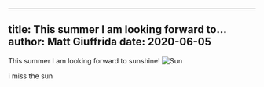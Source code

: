 ___
title: This summer I am looking forward to...
author: Matt Giuffrida
date: 2020-06-05
---

This summer I am looking forward to sunshine!
![Sun](https://www.google.com/imgres?imgurl=https%3A%2F%2Fcdn.the-scientist.com%2Fassets%2FarticleNo%2F64395%2FaImg%2F27146%2Fcould-a-dose-of-sunshine-make-you-smarter--l.jpg&imgrefurl=https%3A%2F%2Fwww.the-scientist.com%2Fdaily-news%2Fcould-a-dose-of-sunshine-make-you-smarter-64395&tbnid=XAeFhNciKRgmuM&vet=12ahUKEwj-j-eG8erpAhXBBN8KHU_YDrUQMygAegUIARDbAQ..i&docid=mPaKx6SJW2Hs2M&w=1200&h=600&q=sunshine&safe=strict&ved=2ahUKEwj-j-eG8erpAhXBBN8KHU_YDrUQMygAegUIARDbAQ)

i miss the sun
